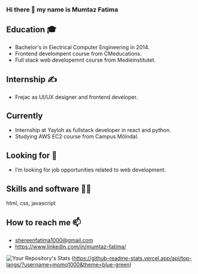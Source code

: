 ### Hi there 👋 my name is Mumtaz Fatima  
## Education 🎓
-  Bachelor's in Electrical Computer Engineering in 2014.
- Frontend develompent course from CMeducations.
- Full stack web developemnt course from Medieinstitutet. 
## Internship ✍ 
- Frejac as UI/UX designer and frontend developer.
## Currently
- Internship at Yayloh as fullstack developer in react and python. 
- Studying AWS EC2 course from Campus Mölndal.
## Looking for 🔭
-  I’m looking for job opportunities related to web development.
## Skills and software 👩‍💻
html,
css,
javascript
## How to reach me 📫
  - shereenfatima1000@gmail.com
  - https://www.linkedin.com/in/mumtaz-fatima/
  
![Your Repository's Stats](https://github-readme-stats.vercel.app/api?username=momo1000&show_icons=true)
(https://github-readme-stats.vercel.app/api/top-langs/?username=momo1000&theme=blue-green)
